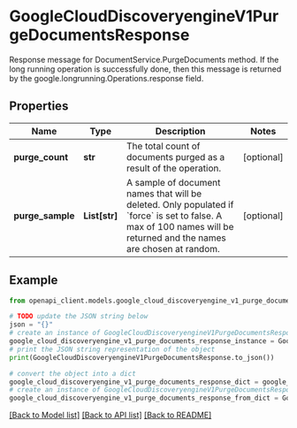 # GoogleCloudDiscoveryengineV1PurgeDocumentsResponse

Response message for DocumentService.PurgeDocuments method. If the long running operation is successfully done, then this message is returned by the google.longrunning.Operations.response field.

## Properties

Name | Type | Description | Notes
------------ | ------------- | ------------- | -------------
**purge_count** | **str** | The total count of documents purged as a result of the operation. | [optional] 
**purge_sample** | **List[str]** | A sample of document names that will be deleted. Only populated if &#x60;force&#x60; is set to false. A max of 100 names will be returned and the names are chosen at random. | [optional] 

## Example

```python
from openapi_client.models.google_cloud_discoveryengine_v1_purge_documents_response import GoogleCloudDiscoveryengineV1PurgeDocumentsResponse

# TODO update the JSON string below
json = "{}"
# create an instance of GoogleCloudDiscoveryengineV1PurgeDocumentsResponse from a JSON string
google_cloud_discoveryengine_v1_purge_documents_response_instance = GoogleCloudDiscoveryengineV1PurgeDocumentsResponse.from_json(json)
# print the JSON string representation of the object
print(GoogleCloudDiscoveryengineV1PurgeDocumentsResponse.to_json())

# convert the object into a dict
google_cloud_discoveryengine_v1_purge_documents_response_dict = google_cloud_discoveryengine_v1_purge_documents_response_instance.to_dict()
# create an instance of GoogleCloudDiscoveryengineV1PurgeDocumentsResponse from a dict
google_cloud_discoveryengine_v1_purge_documents_response_from_dict = GoogleCloudDiscoveryengineV1PurgeDocumentsResponse.from_dict(google_cloud_discoveryengine_v1_purge_documents_response_dict)
```
[[Back to Model list]](../README.md#documentation-for-models) [[Back to API list]](../README.md#documentation-for-api-endpoints) [[Back to README]](../README.md)


